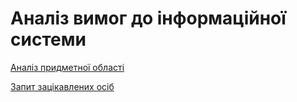 # Аналіз вимог до інформаційної системи

[Аналіз придметної області](https://github.com/mq1488/Media-content-analysis-system/blob/master/docs/requirements/state-of-the-art.md)

[Запит зацікавлених осіб](https://github.com/mq1488/Media-content-analysis-system/blob/master/docs/requirements/stakeholders-needs.md)
